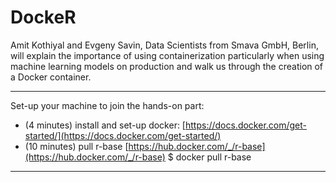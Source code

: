 # DockeR

Amit Kothiyal and Evgeny Savin, Data Scientists from Smava GmbH, Berlin, will explain the importance of using containerization particularly when using machine learning models on production and walk us through the creation of a Docker container.

*********************************************************************************
Set-up your machine to join the hands-on part:
- (4 minutes) install and set-up docker: [https://docs.docker.com/get-started/](https://docs.docker.com/get-started/)
- (10 minutes) pull r-base [https://hub.docker.com/_/r-base](https://hub.docker.com/_/r-base) $ docker pull r-base
*********************************************************************************
